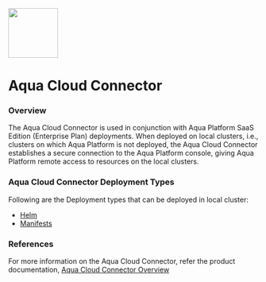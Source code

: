 <img src="https://avatars3.githubusercontent.com/u/12783832?s=200&v=4" height="100" width="100" />

# Aqua Cloud Connector

### Overview

The Aqua Cloud Connector is used in conjunction with Aqua Platform SaaS Edition (Enterprise Plan) deployments. When deployed on local clusters, i.e., clusters on which Aqua Platform is not deployed, the Aqua Cloud Connector establishes a secure connection to the Aqua Platform console, giving Aqua Platform remote access to resources on the local clusters.

### Aqua Cloud Connector Deployment Types
Following are the Deployment types that can be deployed in local cluster:
* [Helm](./kubernetes_and_openshift/helm)
* [Manifests](./kubernetes_and_openshift/manifests)

### References
For more information on the Aqua Cloud Connector, refer the product documentation, [Aqua Cloud Connector Overview](https://docs.aquasec.com/docs/aqua-cloud-connector)